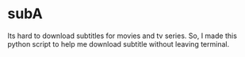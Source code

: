# subA
Its hard to download subtitles for movies and tv series. So, I made this python script to help me download subtitle without leaving terminal.
